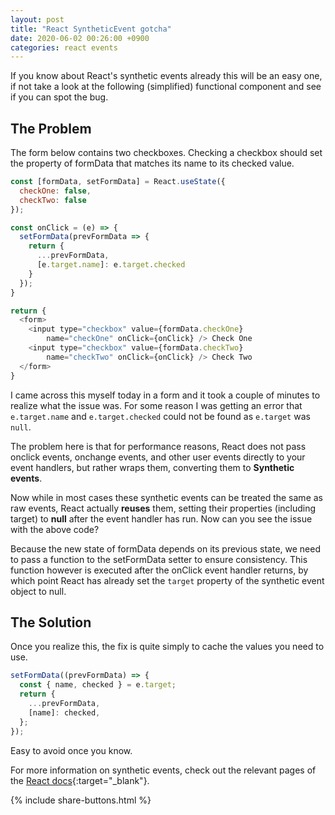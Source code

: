 ```yaml
---
layout: post
title: "React SyntheticEvent gotcha"
date: 2020-06-02 00:26:00 +0900
categories: react events
---
```


If you know about React's synthetic events already this will be an easy one, if not take a look at the following (simplified) functional component and see if you can spot the bug.

## The Problem

The form below contains two checkboxes. Checking a checkbox should set the property of formData that matches its name to its checked value.

```javascript
const [formData, setFormData] = React.useState({
  checkOne: false,
  checkTwo: false
});

const onClick = (e) => {
  setFormData(prevFormData => {
    return {
      ...prevFormData,
      [e.target.name]: e.target.checked
    }
  });
}

return {
  <form>
    <input type="checkbox" value={formData.checkOne}
        name="checkOne" onClick={onClick} /> Check One
    <input type="checkbox" value={formData.checkTwo}
        name="checkTwo" onClick={onClick} /> Check Two
  </form>
}
```

I came across this myself today in a form and it took a couple of minutes to realize what the issue was. For some reason I was getting an error that `e.target.name` and `e.target.checked` could not be found as `e.target` was `null`.

The problem here is that for performance reasons, React does not pass onclick events, onchange events, and other user events directly to your event handlers, but rather wraps them, converting them to **Synthetic events**.

Now while in most cases these synthetic events can be treated the same as raw events, React actually **reuses** them, setting their properties (including target) to **null** after the event handler has run. Now can you see the issue with the above code?

Because the new state of formData depends on its previous state, we need to pass a function to the setFormData setter to ensure consistency. This function however is executed after the onClick event handler returns, by which point React has already set the `target` property of the synthetic event object to null.

## The Solution

Once you realize this, the fix is quite simply to cache the values you need to use.

```javascript
setFormData((prevFormData) => {
  const { name, checked } = e.target;
  return {
    ...prevFormData,
    [name]: checked,
  };
});
```

Easy to avoid once you know.

For more information on synthetic events, check out the relevant pages of the [React docs](https://reactjs.org/docs/events.html){:target="\_blank"}.

{% include share-buttons.html %}

